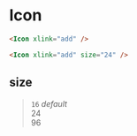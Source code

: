 # Icon

```html
<Icon xlink="add" />

<Icon xlink="add" size="24" />
```

## size
> `16` *default*  
> 24  
> 96